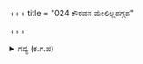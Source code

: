 +++
title = "024 ಕೌರವನ ಮೇಲಿಲ್ಲದಗ್ಗದ"

+++

<details><summary>ಗದ್ಯ (ಕ.ಗ.ಪ) </summary>

24. 'ದುರ್ಯೋಧನನ ಮೇಲಿರುವುದಕ್ಕಿಂತ ಹೆಚ್ಚು ವೈರ ಈ ಕರ್ಣನ ಮೇಲೆ. ಇವನು ನಮಗೆ ಅಪಕಾರ ಮಾಡಿದವನು. ಇಷ್ಟು ಕಾಲ ಇವನ ಸಾವಿನ ಬಗೆಗೆ ಯೋಚಿಸುತ್ತಿದ್ದೆ. ಈಗ ವೈರ ಶಾಂತವಾಯಿತು. ಧರ್ಮರಾಯನಿಗಿಂತ ಎರಡು ಪಟ್ಟು ಹೆಚ್ಚು ಸ್ನೇಹದ ಭಾರ ಇವನ ಮೇಲೆ ತೋರುತ್ತಿದೆ. ಕರ್ಣನು ಯಾರು' ಎಂದು ಪ್ರಶ್ನಿಸಿದ.
</details>

